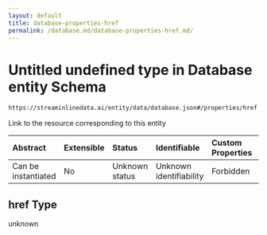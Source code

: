 ```yaml
---
layout: default
title: database-properties-href
permalink: /database.md/database-properties-href.md/
---
```

# Untitled undefined type in Database entity Schema

```txt
https://streaminlinedata.ai/entity/data/database.json#/properties/href
```

Link to the resource corresponding to this entity

| Abstract            | Extensible | Status         | Identifiable            | Custom Properties | Additional Properties | Access Restrictions | Defined In                                                         |
| :------------------ | :--------- | :------------- | :---------------------- | :---------------- | :-------------------- | :------------------ | :----------------------------------------------------------------- |
| Can be instantiated | No         | Unknown status | Unknown identifiability | Forbidden         | Allowed               | none                | [database.json*](database.md "open original schema") |

## href Type

unknown
